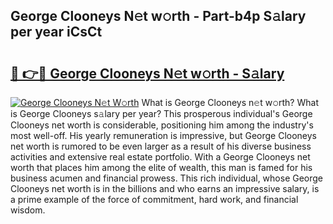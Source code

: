 ## George Clooneys N𝚎t w𝚘rth - Part-b4p S𝚊lary per year iCsCt

# <h2><a href="http://gc37zw1.nevu.top/?p=George+Clooneys">🔗 👉🔴 George Clooneys N𝚎t w𝚘rth - S𝚊lary</a></h2>

[![George Clooneys N𝚎t W𝚘rth](https://i.imgur.com/Oavwk0R.jpeg)](http://gc37zw1.nevu.top/?p=George+Clooneys)
What is George Clooneys n𝚎t w𝚘rth? What is George Clooneys s𝚊lary per year?
This prosperous individual's George Clooneys net worth is considerable, positioning him among the industry's most well-off. His yearly remuneration is impressive, but George Clooneys net worth is rumored to be even larger as a result of his diverse business activities and extensive real estate portfolio. With a George Clooneys net worth that places him among the elite of wealth, this man is famed for his business acumen and financial prowess. This rich individual, whose George Clooneys net worth is in the billions and who earns an impressive salary, is a prime example of the force of commitment, hard work, and financial wisdom.
